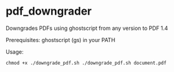 # pdf_downgrader
Downgrades PDFs using ghostscript from any version to PDF 1.4

Prerequisites: ghostscript (gs) in your PATH

Usage:

`chmod +x ./downgrade_pdf.sh
./downgrade_pdf.sh document.pdf`
